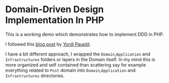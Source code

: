 # Domain-Driven Design Implementation In PHP

This is a working demo which demonstrates how to implement DDD in PHP.

I followed this [blog post](https://www.yordipauptit.com/hexagonal-architecture-in-php/) by [Yordi Pauptit](https://github.com/YP28).

I have a bit different approach, I wrapped the  `Domain`,`Application` and `Infrastructures` folders or layers in the Domain itself. In my mind  this is more organized and self contained than scattering say for example everything related to `Post` domain into  `Domain`,`Application` and `Infrastructures` directories.



